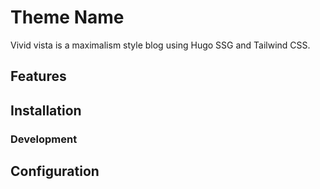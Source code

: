 # Theme Name
Vivid vista is a maximalism style blog using Hugo SSG and Tailwind CSS.

## Features

## Installation

### Development

## Configuration
